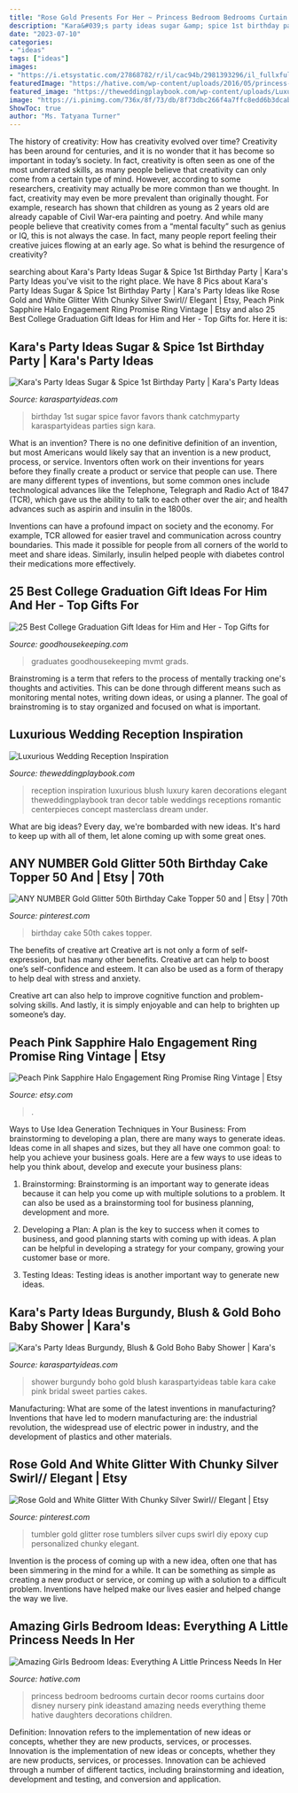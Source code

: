 ```yaml
---
title: "Rose Gold Presents For Her ~ Princess Bedroom Bedrooms Curtain Decor Rooms Curtains Door Disney Nursery Pink Ideastand Amazing Needs Everything Theme Hative Daughters Decorations Children"
description: "Kara&#039;s party ideas sugar &amp; spice 1st birthday party"
date: "2023-07-10"
categories:
- "ideas"
tags: ["ideas"]
images:
- "https://i.etsystatic.com/27868782/r/il/cac94b/2981393296/il_fullxfull.2981393296_cbs7.jpg"
featuredImage: "https://hative.com/wp-content/uploads/2016/05/princess-bedroom/30-princess-bedroom-ideas.jpg"
featured_image: "https://theweddingplaybook.com/wp-content/uploads/Luxurious-Wedding-Reception-Inspiration-Karen-Tran-Blush-White-9.jpg"
image: "https://i.pinimg.com/736x/8f/73/db/8f73dbc266f4a7ffc8edd6b3dcab4347--th-birthday-cakes-birthday-cake-toppers.jpg"
ShowToc: true
author: "Ms. Tatyana Turner"
---
```



The history of creativity: How has creativity evolved over time?
Creativity has been around for centuries, and it is no wonder that it has become so important in today’s society. In fact, creativity is often seen as one of the most underrated skills, as many people believe that creativity can only come from a certain type of mind. However, according to some researchers, creativity may actually be more common than we thought. In fact, creativity may even be more prevalent than originally thought. For example, research has shown that children as young as 2 years old are already capable of Civil War-era painting and poetry. And while many people believe that creativity comes from a “mental faculty” such as genius or IQ, this is not always the case. In fact, many people report feeling their creative juices flowing at an early age. So what is behind the resurgence of creativity?

	

		
searching about Kara&#039;s Party Ideas Sugar &amp; Spice 1st Birthday Party | Kara&#039;s Party Ideas you've visit to the right place. We have 8 Pics about Kara&#039;s Party Ideas Sugar &amp; Spice 1st Birthday Party | Kara&#039;s Party Ideas like Rose Gold and White Glitter With Chunky Silver Swirl// Elegant | Etsy, Peach Pink Sapphire Halo Engagement Ring Promise Ring Vintage | Etsy and also 25 Best College Graduation Gift Ideas for Him and Her - Top Gifts for. Here it is:
		
    
## Kara&#039;s Party Ideas Sugar &amp; Spice 1st Birthday Party | Kara&#039;s Party Ideas

<img loading=lazy src="http://karaspartyideas.com/wp-content/uploads/2016/06/Sugar-Spice-1st-Birthday-Party-via-Karas-Party-Ideas-KarasPartyIdeas.com4_.jpeg" onerror="this.onerror=null;this.src='https://tse3.mm.bing.net/th?id=OIP.VsdR9oKnmUuhfYLItg0n_AHaLI&amp;pid=15.1';" alt="Kara&#039;s Party Ideas Sugar &amp; Spice 1st Birthday Party | Kara&#039;s Party Ideas">

_Source: karaspartyideas.com_

>birthday 1st sugar spice favor favors thank catchmyparty karaspartyideas parties sign kara. 

	

What is an invention?
There is no one definitive definition of an invention, but most Americans would likely say that an invention is a new product, process, or service.  Inventors often work on their inventions for years before they finally create a product or service that people can use. 
There are many different types of inventions, but some common ones include technological advances like the Telephone, Telegraph and Radio Act of 1847 (TCR), which gave us the ability to talk to each other over the air; and health advances such as aspirin and insulin in the 1800s. 

Inventions can have a profound impact on society and the economy. For example, TCR allowed for easier travel and communication across country boundaries. This made it possible for people from all corners of the world to meet and share ideas. Similarly, insulin helped people with diabetes control their medications more effectively.

    
## 25 Best College Graduation Gift Ideas For Him And Her - Top Gifts For

<img loading=lazy src="https://hips.hearstapps.com/vader-prod.s3.amazonaws.com/1553026324-5b56aa1a-a58d-4f2e-b54a-d690aaa4a85a.jpg?crop=1xw:0.978xh;center,top&amp;resize=480:*" onerror="this.onerror=null;this.src='https://tse3.mm.bing.net/th?id=OIP.TW390mqtutkIDT6iY1Wn8QHaLH&amp;pid=15.1';" alt="25 Best College Graduation Gift Ideas for Him and Her - Top Gifts for">

_Source: goodhousekeeping.com_

>graduates goodhousekeeping mvmt grads. 

	

Brainstroming is a term that refers to the process of mentally tracking one's thoughts and activities. This can be done through different means such as monitoring mental notes, writing down ideas, or using a planner. The goal of brainstroming is to stay organized and focused on what is important.

    
## Luxurious Wedding Reception Inspiration

<img loading=lazy src="https://theweddingplaybook.com/wp-content/uploads/Luxurious-Wedding-Reception-Inspiration-Karen-Tran-Blush-White-9.jpg" onerror="this.onerror=null;this.src='https://tse2.mm.bing.net/th?id=OIP.i8LNTYq5drlHMrn4XBYw_gHaLI&amp;pid=15.1';" alt="Luxurious Wedding Reception Inspiration">

_Source: theweddingplaybook.com_

>reception inspiration luxurious blush luxury karen decorations elegant theweddingplaybook tran decor table weddings receptions romantic centerpieces concept masterclass dream under. 

	

What are big ideas?
Every day, we're bombarded with new ideas. It's hard to keep up with all of them, let alone coming up with some great ones.

    
## ANY NUMBER Gold Glitter 50th Birthday Cake Topper 50 And | Etsy | 70th

<img loading=lazy src="https://i.pinimg.com/736x/8f/73/db/8f73dbc266f4a7ffc8edd6b3dcab4347--th-birthday-cakes-birthday-cake-toppers.jpg" onerror="this.onerror=null;this.src='https://tse2.mm.bing.net/th?id=OIP.wDi0ouEGxSGiVrKTHmfQMQHaJ3&amp;pid=15.1';" alt="ANY NUMBER Gold Glitter 50th Birthday Cake Topper 50 and | Etsy | 70th">

_Source: pinterest.com_

>birthday cake 50th cakes topper. 

	

The benefits of creative art
Creative art is not only a form of self-expression, but has many other benefits.
Creative art can help to boost one’s self-confidence and esteem. It can also be used as a form of therapy to help deal with stress and anxiety.

Creative art can also help to improve cognitive function and problem-solving skills. And lastly, it is simply enjoyable and can help to brighten up someone’s day.

    
## Peach Pink Sapphire Halo Engagement Ring Promise Ring Vintage | Etsy

<img loading=lazy src="https://i.etsystatic.com/27868782/r/il/cac94b/2981393296/il_fullxfull.2981393296_cbs7.jpg" onerror="this.onerror=null;this.src='https://tse2.mm.bing.net/th?id=OIP.9BJISXEsuoPi-wHF1kgqsQHaGo&amp;pid=15.1';" alt="Peach Pink Sapphire Halo Engagement Ring Promise Ring Vintage | Etsy">

_Source: etsy.com_

>. 

	

Ways to Use Idea Generation Techniques in Your Business: From brainstorming to developing a plan, there are many ways to generate ideas.
Ideas come in all shapes and sizes, but they all have one common goal: to help you achieve your business goals. Here are a few ways to use ideas to help you think about, develop and execute your business plans:
1. Brainstorming: Brainstorming is an important way to generate ideas because it can help you come up with multiple solutions to a problem. It can also be used as a brainstorming tool for business planning, development and more.

2. Developing a Plan: A plan is the key to success when it comes to business, and good planning starts with coming up with ideas. A plan can be helpful in developing a strategy for your company, growing your customer base or more.

3. Testing Ideas: Testing ideas is another important way to generate new ideas.

    
## Kara&#039;s Party Ideas Burgundy, Blush &amp; Gold Boho Baby Shower | Kara&#039;s

<img loading=lazy src="http://karaspartyideas.com/wp-content/uploads/2016/11/Burgundy-Blush-Gold-Boho-Baby-Shower-via-Karas-Party-Ideas-KarasPartyIdeas.com9_.jpeg" onerror="this.onerror=null;this.src='https://tse1.mm.bing.net/th?id=OIP.0PgaeR3msvpJ6ideOXQsFAHaLH&amp;pid=15.1';" alt="Kara&#039;s Party Ideas Burgundy, Blush &amp; Gold Boho Baby Shower | Kara&#039;s">

_Source: karaspartyideas.com_

>shower burgundy boho gold blush karaspartyideas table kara cake pink bridal sweet parties cakes. 

	

Manufacturing: What are some of the latest inventions in manufacturing?
Inventions that have led to modern manufacturing are: the industrial revolution, the widespread use of electric power in industry, and the development of plastics and other materials.

    
## Rose Gold And White Glitter With Chunky Silver Swirl// Elegant | Etsy

<img loading=lazy src="https://i.pinimg.com/736x/31/ce/f4/31cef4b74b7ffbd349ca084da4b208fd.jpg" onerror="this.onerror=null;this.src='https://tse1.mm.bing.net/th?id=OIP.flDF69EZnNm7M_76jJ9NjAHaKu&amp;pid=15.1';" alt="Rose Gold and White Glitter With Chunky Silver Swirl// Elegant | Etsy">

_Source: pinterest.com_

>tumbler gold glitter rose tumblers silver cups swirl diy epoxy cup personalized chunky elegant. 

	

Invention is the process of coming up with a new idea, often one that has been simmering in the mind for a while. It can be something as simple as creating a new product or service, or coming up with a solution to a difficult problem. Inventions have helped make our lives easier and helped change the way we live.

    
## Amazing Girls Bedroom Ideas: Everything A Little Princess Needs In Her

<img loading=lazy src="https://hative.com/wp-content/uploads/2016/05/princess-bedroom/30-princess-bedroom-ideas.jpg" onerror="this.onerror=null;this.src='https://tse1.mm.bing.net/th?id=OIP.bqlnNvWWPcQ2obuKxj1P6QHaLH&amp;pid=15.1';" alt="Amazing Girls Bedroom Ideas: Everything A Little Princess Needs In Her">

_Source: hative.com_

>princess bedroom bedrooms curtain decor rooms curtains door disney nursery pink ideastand amazing needs everything theme hative daughters decorations children. 

	

Definition: Innovation refers to the implementation of new ideas or concepts, whether they are new products, services, or processes.
Innovation is the implementation of new ideas or concepts, whether they are new products, services, or processes. Innovation can be achieved through a number of different tactics, including brainstorming and ideation, development and testing, and conversion and application.

